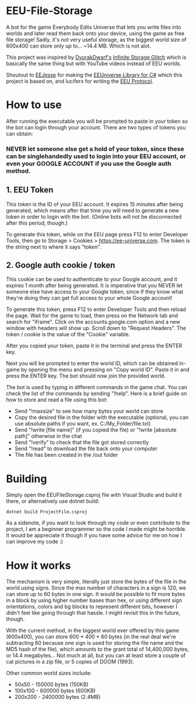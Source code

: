# EEU-File-Storage
A bot for the game Everybody Edits Universe that lets you write files into worlds and later read them back onto your device, using the game as free file storage! Sadly, it's not very useful storage, as the biggest world size of 600x400 can store only up to... ~14.4 MB. Which is not alot.

This project was inspired by [DvorakDwarf's](https://github.com/DvorakDwarf) [Infinite Storage Glitch](https://github.com/DvorakDwarf/Infinite-Storage-Glitch) which is basically the same thing but with YouTube videos
instead of EEU worlds.

Shoutout to [EEJesse](https://github.com/EEJesse) for making the [EEUniverse Library for C#](https://github.com/EEUniverse/Library) which this project is based on, and luciferx for writing the [EEU Protocol](https://web.archive.org/web/20220309162754/https://luciferx.net/eeu/protocol).

# How to use
After running the executable you will be prompted to paste in your token so the bot can login through your account. There are two types of tokens you can obtain:

### NEVER let someone else get a hold of your token, since these can be singlehandedly used to login into your EEU account, or even your GOOGLE ACCOUNT if you use the Google auth method.

## 1. EEU Token
This token is the ID of your EEU account. It expires 15 minutes after being generated, which means after that time you will need to generate a new token in order to login with the bot. (Online bots will not be disconnected after this period, though.)

To generate this token, while on the EEU page press F12 to enter Developer Tools, then go to Storage > Cookies > https://ee-universe.com. The token is the string next to where it says "token".

## 2. Google auth cookie / token
This cookie can be used to authenticate to your Google account, and it expires 1 month after being generated. It is imperative that you NEVER let someone else have access to your Google token, since if they know what they're doing they can get full access to your whole Google account!

To generate this token, press F12 to enter Developer Tools and then reload the page. Wait for the game to load, then press on the Network tab and search for "iframe". Click on the accounts.google.com option and a new window with headers will show up. Scroll down to "Request Headers". The token / cookie is the value of the "Cookie" variable.

After you copied your token, paste it in the terminal and press the ENTER key.

Next you will be prompted to enter the world ID, which can be obtained in-game by opening the menu and pressing on "Copy world ID". Paste it in and press the ENTER key. The bot should now join the provided world.

The bot is used by typing in different commands in the game chat. You can check the list of the commands by sending "!help". Here is a brief guide on how to store and read a file using this bot:
- Send "!maxsize" to see how many bytes your world can store
- Copy the desired file in the folder with the executable (optional, you can use absolute paths if you want, ex. C:/My_Folder/file.txt)
- Send "!write [file name]" (if you copied the file) or "!write [absolute path]" otherwise in the chat
- Send "!verify" to check that the file got stored correctly
- Send "!read" to download the file back onto your computer
- The file has been created in the /out folder

# Building
Simply open the EEUFileStorage.csproj file with Visual Studio and build it there, or alternatively use dotnet build:
```
dotnet build ProjectFile.csproj
```
As a sidenote, if you want to look through my code or even contribute to the project, I am a beginner programmer so the code I made might be horrible. It would be appreciate it though if you have some advice for me on how I can improve my code :)

# How it works
The mechanism is very simple, literally just store the bytes of the file in the world using signs. Since the max number of characters in a sign is 120, we can store up to 60 bytes in one sign. It would be possible to fit more bytes in a block by using higher number bases than hex, or using different sign orientations, colors and bg blocks to represent different bits, however I didn't feel like going through that hassle. I might revisit this in the future, though. 

With the current method, in the biggest world ever offered by this game (600x400), you can store 600 * 400 * 60 bytes (in the real deal we're subtracting 60 because one sign is used for storing the file name and the MD5 hash of the file), which amounts to the grant total of 14,400,000 bytes, or 14.4 megabytes... Not much at all, but you can at least store a couple of cat pictures in a zip file, or 5 copies of DOOM (1993).

Other common world sizes include:
- 50x50 - 150000 bytes (150KB)
- 100x100 - 600000 bytes (600KB)
- 200x200 - 2400000 bytes (2.4MB)
